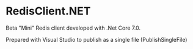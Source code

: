 # RedisClient.NET

Beta "Mini" Redis client developed with .Net Core 7.0.

Prepared with Visual Studio to publish as a single file  (PublishSingleFile)
